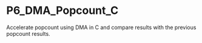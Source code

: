 # P6_DMA_Popcount_C
Accelerate popcount using DMA in C and compare results with the previous popcount results.
